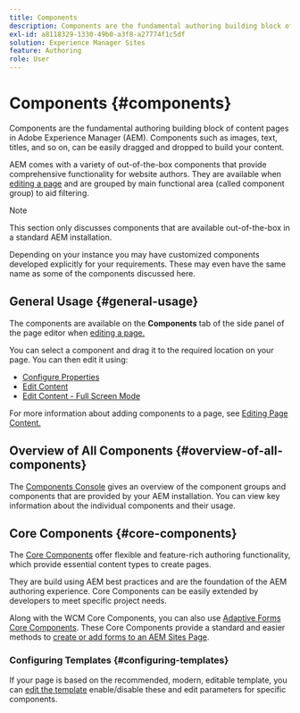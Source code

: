 ```yaml
---
title: Components
description: Components are the fundamental authoring building block of content pages in AEM
exl-id: a8118329-1330-49b0-a3f8-a27774f1c5df
solution: Experience Manager Sites
feature: Authoring
role: User
---
```

# Components {#components}

Components are the fundamental authoring building block of content pages in Adobe Experience Manager (AEM). Components such as images, text, titles, and so on, can be easily dragged and dropped to build your content.

AEM comes with a variety of out-of-the-box components that provide comprehensive functionality for website authors. They are available when [editing a page](/help/sites-cloud/authoring/page-editor/edit-content.md) and are grouped by main functional area (called component group) to aid filtering.

>[!NOTE]
>
>This section only discusses components that are available out-of-the-box in a standard AEM installation.
>
>Depending on your instance you may have customized components developed explicitly for your requirements. These may even have the same name as some of the components discussed here.

## General Usage {#general-usage}

The components are available on the **Components** tab of the side panel of the page editor when [editing a page.](/help/sites-cloud/authoring/page-editor/edit-content.md)

You can select a component and drag it to the required location on your page. You can then edit it using:

* [Configure Properties](/help/sites-cloud/authoring/sites-console/page-properties.md)
* [Edit Content](/help/sites-cloud/authoring/page-editor/edit-content.md)
* [Edit Content - Full Screen Mode](/help/sites-cloud/authoring/page-editor/edit-content.md#edit-content-full-screen-mode)

For more information about adding components to a page, see [Editing Page Content.](/help/sites-cloud/authoring/page-editor/edit-content.md)

## Overview of All Components {#overview-of-all-components}

The [Components Console](/help/sites-cloud/authoring/components-console.md) gives an overview of the component groups and components that are provided by your AEM installation. You can view key information about the individual components and their usage.

## Core Components {#core-components}

The [Core Components](https://experienceleague.adobe.com/docs/experience-manager-core-components/using/introduction.html) offer flexible and feature-rich authoring functionality, which provide essential content types to create pages.

They are build using AEM best practices and are the foundation of the AEM authoring experience. Core Components can be easily extended by developers to meet specific project needs.

Along with the WCM Core Components, you can also use [Adaptive Forms Core Components](https://experienceleague.adobe.com/docs/experience-manager-core-components/using/adaptive-forms/introduction.html#features). These Core Components provide a standard and easier methods to [create or add forms to an AEM Sites Page](/help/forms/create-or-add-an-adaptive-form-to-aem-sites-page.md). 

### Configuring Templates {#configuring-templates}

If your page is based on the recommended, modern, editable template, you can [edit the template](/help/sites-cloud/authoring/sites-console/templates.md) enable/disable these and edit parameters for specific components.
